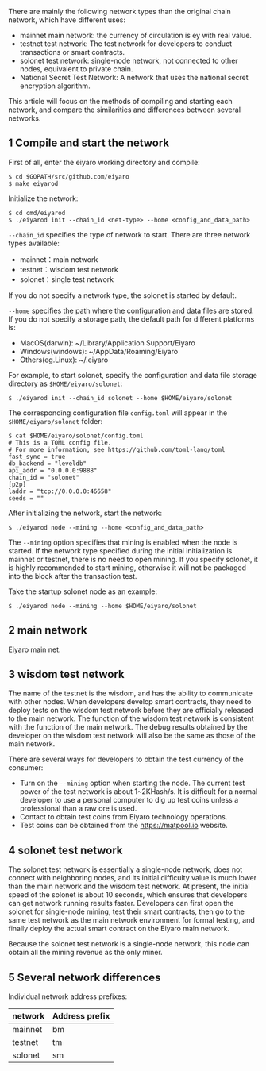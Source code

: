 There are mainly the following network types than the original chain network, which have different uses:

- mainnet main network: the currency of circulation is ey with real value.
- testnet test network: The test network for developers to conduct transactions or smart contracts.
- solonet test network: single-node network, not connected to other nodes, equivalent to private chain.
- National Secret Test Network: A network that uses the national secret encryption algorithm.

This article will focus on the methods of compiling and starting each network, and compare the similarities and differences between several networks.

## 1 Compile and start the network

First of all, enter the eiyaro working directory and compile:

```
$ cd $GOPATH/src/github.com/eiyaro
$ make eiyarod
```

Initialize the network:

```
$ cd cmd/eiyarod
$ ./eiyarod init --chain_id <net-type> --home <config_and_data_path>
```

`--chain_id` specifies the type of network to start. There are three network types available:

- mainnet：main network
- testnet：wisdom test network
- solonet：single test network

If you do not specify a network type, the solonet is started by default.

`--home` specifies the path where the configuration and data files are stored. If you do not specify a storage path, the default path for different platforms is:

- MacOS(darwin): ~/Library/Application Support/Eiyaro
- Windows(windows): ~/AppData/Roaming/Eiyaro
- Others(eg.Linux): ~/.eiyaro

For example, to start solonet, specify the configuration and data file storage directory as `$HOME/eiyaro/solonet`:

```
$ ./eiyarod init --chain_id solonet --home $HOME/eiyaro/solonet
```

The corresponding configuration file `config.toml` will appear in the `$HOME/eiyaro/solonet` folder:

```
$ cat $HOME/eiyaro/solonet/config.toml
# This is a TOML config file.
# For more information, see https://github.com/toml-lang/toml
fast_sync = true
db_backend = "leveldb"
api_addr = "0.0.0.0:9888"
chain_id = "solonet"
[p2p]
laddr = "tcp://0.0.0.0:46658"
seeds = ""
```

After initializing the network, start the network:

```
$ ./eiyarod node --mining --home <config_and_data_path>
```

The `--mining` option specifies that mining is enabled when the node is started. If the network type specified during the initial initialization is mainnet or testnet, there is no need to open mining. If you specify solonet, it is highly recommended to start mining, otherwise it will not be packaged into the block after the transaction test.

Take the startup solonet node as an example:

```
$ ./eiyarod node --mining --home $HOME/eiyaro/solonet
```

## 2 main network

Eiyaro main net.

## 3 wisdom test network

The name of the testnet is the wisdom, and has the ability to communicate with other nodes. When developers develop smart contracts, they need to deploy tests on the wisdom test network before they are officially released to the main network. The function of the wisdom test network is consistent with the function of the main network. The debug results obtained by the developer on the wisdom test network will also be the same as those of the main network.

There are several ways for developers to obtain the test currency of the consumer:

- Turn on the `--mining` option when starting the node. The current test power of the test network is about 1~2KHash/s. It is difficult for a normal developer to use a personal computer to dig up test coins unless a professional than a raw ore is used.
- Contact to obtain test coins from Eiyaro technology operations.
- Test coins can be obtained from the <https://matpool.io> website.

## 4 solonet test network

The solonet test network is essentially a single-node network, does not connect with neighboring nodes, and its initial difficulty value is much lower than the main network and the wisdom test network. At present, the initial speed of the solonet is about 10 seconds, which ensures that developers can get network running results faster. Developers can first open the solonet for single-node mining, test their smart contracts, then go to the same test network as the main network environment for formal testing, and finally deploy the actual smart contract on the Eiyaro main network.

Because the solonet test network is a single-node network, this node can obtain all the mining revenue as the only miner.

## 5 Several network differences

Individual network address prefixes:

network | Address prefix
--------|---------------
mainnet | bm
testnet | tm
solonet | sm